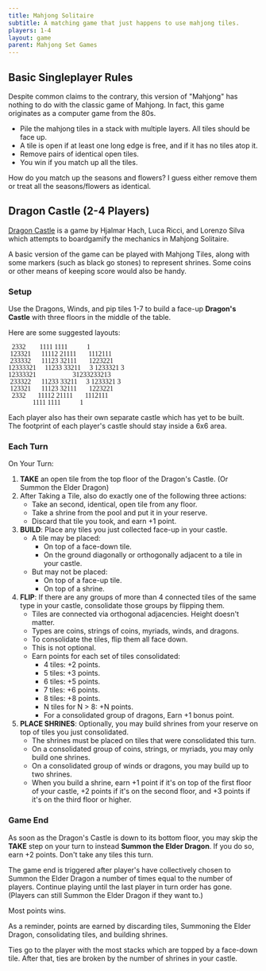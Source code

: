 ```yaml
---
title: Mahjong Solitaire
subtitle: A matching game that just happens to use mahjong tiles.
players: 1-4
layout: game
parent: Mahjong Set Games
---
```


## Basic Singleplayer Rules

Despite common claims to the contrary, this version of "Mahjong" has nothing to do with the classic game of Mahjong. 
In fact, this game originates as a computer game from the 80s.

- Pile the mahjong tiles in a stack with multiple layers. All tiles should be face up.
- A tile is open if at least one long edge is free, and if it has no tiles atop it.
- Remove pairs of identical open tiles.
- You win if you match up all the tiles.

How do you match up the seasons and flowers? I guess either remove them or treat all the seasons/flowers as identical.


## Dragon Castle (2-4 Players)

[Dragon Castle](https://boardgamegeek.com/boardgame/232219/dragon-castle) is 
a game by Hjalmar Hach, Luca Ricci, and Lorenzo Silva
which attempts to boardgamify the mechanics in Mahjong Solitaire.

A basic version of the game can be played with Mahjong Tiles,
along with some markers (such as black go stones) to represent shrines.
Some coins or other means of keeping score would also be handy.

### Setup

Use the Dragons, Winds, and pip tiles 1-7 to build a face-up **Dragon's Castle** with three floors in the middle of the table.

Here are some suggested layouts:

<style>
@font-face {
    font-family: Jianpu;
    src: url("{{site.webfontdirectory}}/jianpu/colrJianpu.ttf ");
}
.colorNumbers {
    font-family: Jianpu;
    line-height: 1;
}
</style>


<pre class="colorNumbers">
  2332        1111 1111           1         
 123321      11112 21111       1112111      
 233332      11123 32111       1223221      
12333321     11233 33211     3 1233321 3    
12333321                     31233233213    
 233322      11233 33211     3 1233321 3    
 123321      11123 32111       1223221      
  2332       11112 21111       1112111      
              1111 1111           1         
</pre>


<!--
Rulebook:
116 tiles:
    72 pip tiles (6*4*3)
    12 Dragons
    16 Winds
    16 Seasons

My recommendation above:
112 tiles:
    84 pip tiles (7*4*3)
    12 Dragons
    16 Winds

Rulebook layouts can't be done.
No duplicate season tiles. (-16 tile)
Increase pip range by 1 from 6 to 7 get +12 more tiles.
This leaves us 4 short of the count in the rulebook.

Alternately, Using all pips
136 tiles:
    108 pip tiles (9*4*3)
    12 Dragons
    16 Winds

Poker tiles doesn't really work because there are only 2 of a kind using both decks.
On the other hand, use both decks and we have
52*2+8 cards = 112 cards.
I suppose the rule changes could be:
- option 1: take a second open tile of the same rank.
- Jokers build two shrines and get bonus point.
Or you could tweak the consolidation rules to be based on suit/rank or maybe poker hands?
-->



Each player also has their own separate castle which has yet to be built.
The footprint of each player's castle should stay inside a 6x6 area.


### Each Turn

On Your Turn:

1. **TAKE** an open tile from the top floor of the Dragon's Castle. (Or Summon the Elder Dragon)
2.  After Taking a Tile, also do exactly one of the following three actions:
    - Take an second, identical, open tile from any floor.
    - Take a shrine from the pool and put it in your reserve.
    - Discard that tile you took, and earn +1 point.
3. **BUILD**: Place any tiles you just collected face-up in your castle.
    - A tile may be placed:
        - On top of a face-down tile.
        - On the ground diagonally or orthogonally adjacent to a tile in your castle.
    - But may not be placed:
        - On top of a face-up tile.
        - On top of a shrine.
4. **FLIP**: If there are any groups of more than 4 connected tiles of the same type in your castle, consolidate those groups by flipping them.
    - Tiles are connected via orthogonal adjacencies. Height doesn't matter.
    - Types are coins, strings of coins, myriads, winds, and dragons.
    - To consolidate the tiles, flip them all face down.
    - This is not optional.
    - Earn points for each set of tiles consolidated: 
        - 4 tiles: +2 points.
        - 5 tiles: +3 points.
        - 6 tiles: +5 points.
        - 7 tiles: +6 points.
        - 8 tiles: +8 points.
        - N tiles for N > 8: +N points.
        - For a consolidated group of dragons, Earn +1 bonus point.
5. **PLACE SHRINES**: Optionally, you may build shrines from your reserve on top of tiles you just consolidated.
    - The shrines must be placed on tiles that were consolidated this turn.
    - On a consolidated group of coins, strings, or myriads, you may only build one shrines.
    - On a consolidated group of winds or dragons, you may build up to two shrines.
    - When you build a shrine, earn +1 point if it's on top of the first floor of your castle, +2 points if it's on the second floor, and +3 points if it's on the third floor or higher.

### Game End

As soon as the Dragon's Castle is down to its bottom floor, 
you may skip the **TAKE** step on your turn to instead
**Summon the Elder Dragon**.
If you do so, earn +2 points. Don't take any tiles this turn.

The game end is triggered after player's have collectively chosen to 
Summon the Elder Dragon a number of times equal to the number of players. 
Continue playing until the last player in turn order has gone.
(Players can still Summon the Elder Dragon if they want to.)

Most points wins. 

As a reminder, points are earned by discarding tiles, Summoning the Elder Dragon, consolidating tiles, and building shrines.

Ties go to the player with the most stacks which are topped by a face-down tile. After that, ties are broken by the number of shrines in your castle.